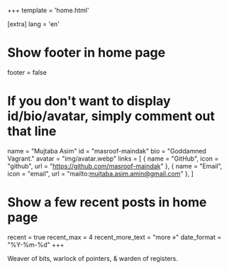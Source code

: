 +++
template = 'home.html'

[extra]
lang = 'en'

# Show footer in home page
footer = false

# If you don't want to display id/bio/avatar, simply comment out that line
name = "Mujtaba Asim"
id = "masroof-maindak"
bio = "Goddamned Vagrant."
avatar = "img/avatar.webp"
links = [
    { name = "GitHub", icon = "github", url = "https://github.com/masroof-maindak" },
    { name = "Email", icon = "email", url = "mailto:mujtaba.asim.amin@gmail.com" },
]

# Show a few recent posts in home page
recent = true
recent_max = 4
recent_more_text = "more »"
date_format = "%Y-%m-%d"
+++

Weaver of bits, warlock of pointers, & warden of registers.